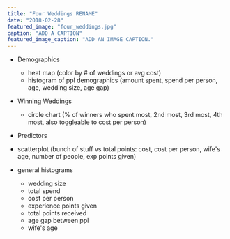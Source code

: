 ```yaml
---
title: "Four Weddings RENAME"
date: "2018-02-28"
featured_image: "four_weddings.jpg"
caption: "ADD A CAPTION"
featured_image_caption: "ADD AN IMAGE CAPTION."
---
```


* Demographics

  * heat map (color by # of weddings or avg cost)
  * histogram of ppl demographics (amount spent, spend per person, age, wedding size, age gap)

* Winning Weddings

  * circle chart (% of winners who spent most, 2nd most, 3rd most, 4th most, also toggleable to cost per person)

- Predictors

- scatterplot (bunch of stuff vs total points: cost, cost per person, wife's age, number of people, exp points given)
- general histograms

  * wedding size
  * total spend
  * cost per person
  * experience points given
  * total points received
  * age gap between ppl
  * wife's age

  <SelectableHistogram />
